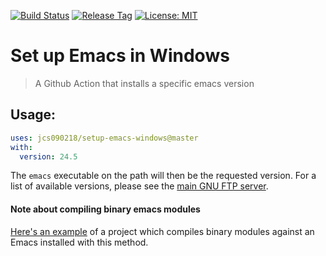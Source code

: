 [![Build Status](https://github.com/jcs090218/setup-emacs-windows/workflows/CI/badge.svg)](https://github.com/jcs090218/setup-emacs-windows/actions)
[![Release Tag](https://img.shields.io/github/v/release/jcs090218/setup-emacs-windows.svg)](https://github.com/jcs090218/setup-emacs-windows/releases/latest)
[![License: MIT](https://img.shields.io/badge/License-MIT-yellow.svg)](https://opensource.org/licenses/MIT)

# Set up Emacs in Windows
> A Github Action that installs a specific emacs version

## Usage:

```yaml
uses: jcs090218/setup-emacs-windows@master
with:
  version: 24.5
```

The `emacs` executable on the path will then be the requested
version. For a list of available versions, please see the
[main GNU FTP server](https://ftp.gnu.org/gnu/emacs/windows/).

#### Note about compiling binary emacs modules

[Here's an example](https://github.com/xuchunyang/strptime.el) of a project which
compiles binary modules against an Emacs installed with this method.
